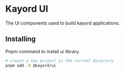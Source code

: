 # Kayord UI

The UI components used to build kayord applications.

## Installing

Pnpm command to install ui library.

```bash
# create a new project in the current directory
pnpm add -D @kayord/ui
```
